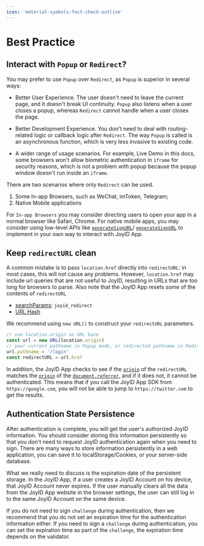 ```yaml
---
icon: 'material-symbols:fact-check-outline'
---
```


# Best Practice

## Interact with `Popup` or `Redirect`?

You may prefer to use `Popup` over `Redirect`, as `Popup` is superior in several ways:

- Better User Experience. The user doesn't need to leave the current page, and it doesn't break UI continuity. `Popup` also listens when a user closes a popup, whereas `Redirect` cannot handle when a user closes the page.

- Better Development Experience. You don't need to deal with routing-related logic or callback logic after `Redirect`. The way `Popup` is called is an asynchronous function, which is very less invasive to existing code.

- A wider range of usage scenarios. For example, Live Demo in this docs, some browsers won't allow biometric authentication in `iframe` for security reasons, which is not a problem with popup because the popup window doesn't run inside an `iframe`.

There are two scenarios where only `Redirect` can be used.

1. Some In-app Browsers, such as WeChat, imToken, Telegram;
2. Native Mobile applications

For `In-app Browsers` you may consider directing users to open your app in a normal browser like Safari, Chrome. For native mobile apps, you may consider using low-level APIs like [`generateSignURL`](/api/core/generate-auth-url)/ [`generateSignURL`](/api/core/generate-sign-url) to implement in your own way to interact with JoyID App.

## Keep `redirectURL` clean


A common mistake is to pass `location.href` directly into `redirectURL`: in most cases, this will not cause any problems. However, `location.href` may include url queries that are not useful to JoyID, resulting in URLs that are too long for browsers to parse. Also note that the JoyID App resets some of the contents of `redirectURL`

- [searchParams](https://developer.mozilla.org/en-US/docs/Web/API/URL/searchParams): `joyid_redirect`
- [URL Hash](https://developer.mozilla.org/en-US/docs/Web/API/URL/hash)

We recommend using `new URL()` to construct your `redirectURL` parameters.

```js
// use location.origin as URL base
const url = new URL(location.origin)
// your current pathname in Popup mode, or redirected pathname in Redirect mode
url.pathname = '/login'
const redirectURL = url.href
```

In addition, the JoyID App checks to see if the [`origin`](https://developer.mozilla.org/en-US/docs/Web/API/URL/origin) of the `redirectURL` matches the [`origin`](https://developer.mozilla.org/en-US/docs/Web/API/URL/origin) of the [`document.referrer`](https://developer.mozilla.org/en-US/docs/Web/API/Document/referrer), and if it does not, it cannot be authenticated. This means that if you call the JoyID App SDK from `https://google.com`, you will not be able to jump to `https://twitter.com` to get the results.

## Authentication State Persistence

After authentication is complete, you will get the user's authorized JoyID information. You should consider storing this information persistently so that you don't need to request JoyID authentication again when you need to sign. There are many ways to store information persistently in a web application, you can save it to localStorage/Cookies, or your server-side database.

What we really need to discuss is the expiration date of the persistent storage. In the JoyID App, if a user creates a JoyID Account on his device, that JoyID Account never expires. If the user manually clears all the data from the JoyID App website in the browser settings, the user can still log in to the same JoyID Account on the same device.

If you do not need to sign `challenge` during authentication, then we recommend that you do not set an expiration time for the authentication information either. If you need to sign a `challenge` during authentication, you can set the expiration time as part of the `challenge`, the expiration time depends on the validator.
